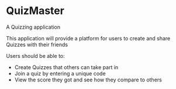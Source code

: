 # QuizMaster

A Quizzing application 

This application will provide a platform for users to create and share Quizzes with their friends


Users should be able to: 
- Create Quizzes that others can take part in 
- Join a quiz by entering a unique code
- View the score they got and see how they compare to others